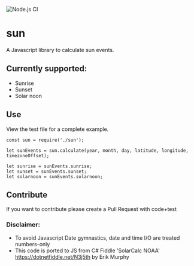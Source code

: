 ![Node.js CI](https://github.com/oyve/sun/workflows/Node.js%20CI/badge.svg?branch=main)
# sun
A Javascript library to calculate sun events.

## Currently supported:

* Sunrise
* Sunset
* Solar noon

## Use
View the test file for a complete example.

```
const sun = require('./sun');

let sunEvents = sun.calculate(year, month, day, latitude, longitude, timezoneOffset);

let sunrise = sunEvents.sunrise;
let sunset = sunEvents.sunset;
let solarnoon = sunEvents.solarnoon;
```

## Contribute
If you want to contribute please create a Pull Request with code+test

### Disclaimer:
* To avoid Javascript Date gymnastics, date and time I/O are treated numbers-only
* This code is ported to JS from C# Fiddle 'SolarCalc NOAA' https://dotnetfiddle.net/N3j5th by Erik Murphy
